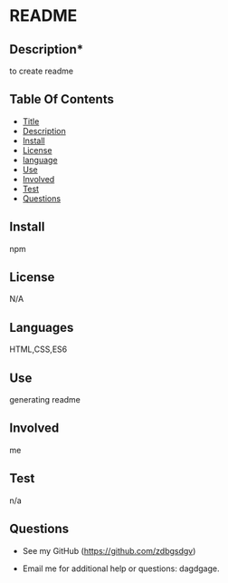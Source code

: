 



# README

## Description*

to create readme

## Table Of Contents

* [Title](#title)
* [Description](#description)
* [Install](#install)
* [License](#license)   
* [language](#language)              
* [Use](#use)
* [Involved](#involved)
* [Test](#test)
* [Questions](#questions)

## Install
npm

## License
N/A

## Languages
HTML,CSS,ES6

## Use
generating readme

## Involved
me

## Test
n/a

## Questions

- See my GitHub (https://github.com/zdbgsdgv)

- Email me for additional help or questions: dagdgage.

